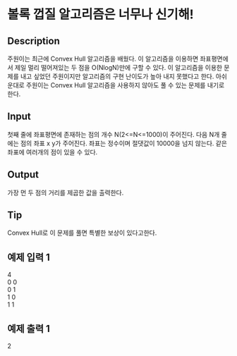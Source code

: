 # 볼록 껍질 알고리즘은 너무나 신기해!

## Description

주원이는 최근에 Convex Hull 알고리즘을 배웠다. 이 알고리즘을 이용하면 좌표평면에서 제일 멀리 떨어져있는 두 점을 O(NlogN)만에 구할 수 있다. 이 알고리즘을 이용한 문제를 내고 싶었던 주원이지만 알고리즘의 구현 난이도가 높아 내지 못했다고 한다. 아쉬운대로 주원이는 Convex Hull 알고리즘을 사용하지 않아도 풀 수 있는 문제를 내기로 한다.

## Input

첫째 줄에 좌표평면에 존재하는 점의 개수 N(2<=N<=1000)이 주어진다. 다음 N개 줄에는 점의 좌표 x y가 주어진다. 좌표는 정수이며 절댓값이 10000을 넘지 않는다. 같은 좌표에 여러개의 점이 있을 수 있다.

## Output

가장 먼 두 점의 거리를 제곱한 값을 출력한다.

## Tip

Convex Hull로 이 문제를 풀면 특별한 보상이 있다고한다.

## 예제 입력 1
4  
0 0  
0 1  
1 0  
1 1
## 예제 출력 1
2